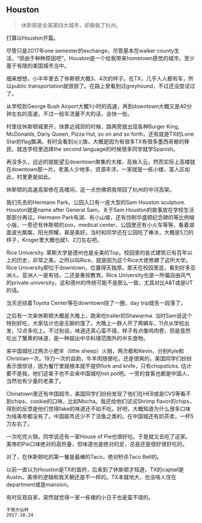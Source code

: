 ## Houston

>休斯顿是全美第四大城市，却像极了杭州。

打算以Houston开篇。

尽管只是2017年one semester的exchange，尽管基本在walker county生活，“但由于种种原因吧”，Houston是一个给我带来hometown感觉的城市，至少基于有限的美国城市当中。

细来想想，小半年里去了休斯顿大概3、4次的样子。在TX，几乎人人都有车，所以public transportation就很弱了。在路上曾看到过greyhound，不过还没尝试过了。

从学校到George Bush Airport大概1小时的高速，再到downtown大概又是40分钟左右的高速，不过一般车流量不大的话，会快一些。

村里往休斯顿城里开，快靠近城郊的时候，路两旁就出现各种Burger King, McDonalds, Dariy  Queen, Pizza Hut, so on and so forth，还有就是TX的Lone Star的flag飘满，有时会看到🇲🇽旗，大概是因为有很多TX有很多墨西哥裔的移民，就连学校里选择the second language的时候很多同学就学Spanish。

再没多久，远远的就能望见downtown聚集的大楼，高耸入云。然而实际上高楼就在downtown那一片。老美人少地多，资源丰沛，一家就是一栋小楼，富人区如此，村里更是如此。

休斯顿的高速高架修在高楼间，这一点仿佛把我带回了杭州的中河高架。

我们先去的Hermann Park。公园入口有一座大型的Sam Houston sculpture. Houston就是name after General Sam。关于Sam Houston的故事放在学校生活那部分再议。Hermann Park有湖、有小山坡，还有仿制华盛顿纪念碑的等比例缩小版，一旁还有休斯顿的zoo，medical center，公园里还有小火车等等，看着湖面波光粼粼，阳光照耀，甚是美好。当时和同学还在公园吃了棒冰，大概是5刀的样子，Kroger里大概也就1、2刀左右吧。

Rice University. 莱斯大学是德州也是全美的Top。校园里的各式建筑已有百年以上的历史，非常之美。之所以叫Rice，就是因为这个Rice大佬修建了这所大学。Rice University即位于downtown，位置得天独厚。那天在校园里逛，看到好多亚洲人。亚洲人一是有钱，二还是重视教育。RIce University也是一所偏自由风气的private university，这和德州的传统可能不是那么一致，尤其对比A&T或是UT的话。

当天还绕着Toyota Center等在downtown绕了一圈，day trip就告一段落了。

之后有一次来休斯顿大概是大晚上，跑来吃trailer的Shawarma. 当时Sam说这个特别好吃，大家估计也是无聊的饿了。大晚上一群人开了两辆车，11点从学校出发，12点多吃上。不过别说，味道还真心蛮不错，样子有点像鸡肉卷，但是竟然吃出了蟹黄的味道，是一种超出中华料理范围外的中东食物。

来中国城吃过两次小肥羊（little sheep）火锅，两次都和Kevin，分别Kyle和Christian一次。19刀一次的自助，牛羊肉随便吃，还是很爽的。美国同学们纷纷表示很惊讶，因为餐厅里就根本就不提供fork and knife，只有chopsticks. 估计要不是我，他们这辈子也不会来中国城吃hot pot吧。一旁的食客也都是中国人，当然也有少量的老美了。

Chinatown里还有中国超市，美国同学们纷纷发现了他们在HEB或是CVS等看不到chips、cookie的口味，比如Mocha。我还给他们试试Shrimp flavor的chips，得到的反馈是他们觉得fake的味道还不如不吃。好吧，大概知道为什么很多口味为啥美帝都没有了。中国超市还少不了活鱼之类的。在中国城还有奶茶卖，一杯5刀左右了。

一次吃完火锅，同学说还有一家House of Pie也很好吃。于是就又去吃了这家。美帝的Pie口味绝对的高热量，但味道也是绝对的足，总是还是很好很好吃的。

对了，在休斯顿吃的第一餐是最棒的Taco，绝对秒杀Taco Bell的。

以前一直以为Houston是TX的首府，后来到了休斯顿才知道，TX的captail是Austin。美帝的逻辑和我天朝还是不一样的。TX本就地大，也没啥人住在department或是mansion。

有时反观自家，突然就觉得一家一栋楼的小日子也是蛮不错的。

    
    于南大仙林
    2017.10.24
